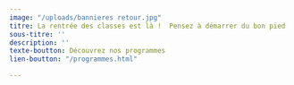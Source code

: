 ```yaml
---
image: "/uploads/bannieres retour.jpg"
titre: La rentrée des classes est là !  Pensez à démarrer du bon pied !
sous-titre: ''
description: ''
texte-boutton: Découvrez nos programmes
lien-boutton: "/programmes.html"

---
```

